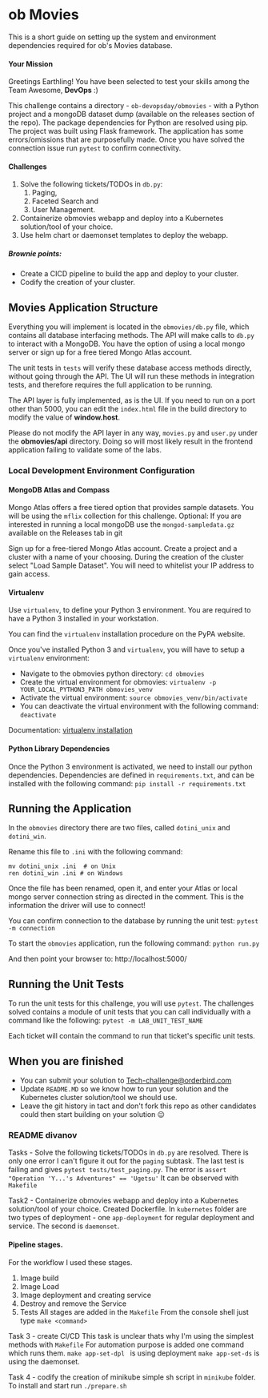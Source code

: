 
# ob Movies

This is a short guide on setting up the system and environment dependencies
required for ob's Movies database.

#### **Your Mission**

Greetings Earthling! You have been selected to test your skills among the Team Awesome,
**DevOps** :)

This challenge contains a directory - `ob-devopsday/obmovies` - with a Python project and a mongoDB dataset dump
(available on the releases section of the repo). The package dependencies for Python are resolved using pip. The project
was built using Flask framework. The application has some errors/omissions that are purposefully made. Once you have
solved the connection issue run ``pytest`` to confirm
connectivity.

#### **Challenges**
1. Solve the following tickets/TODOs in `db.py`:
   1. Paging,
   1. Faceted Search and
   1. User Management.
1. Containerize obmovies webapp and deploy into a Kubernetes solution/tool of your choice.
1. Use helm chart or daemonset templates to deploy the webapp.

##### **Brownie points:**
* Create a CICD pipeline to build the app and deploy to your cluster.
* Codify the creation of your cluster.

 Movies Application Structure
--

Everything you will implement is located in the ``obmovies/db.py`` file, which contains all database interfacing methods.
The API will make calls to ``db.py`` to interact with a MongoDB. You have the option of using a local mongo server or
sign up for a free tiered Mongo Atlas account.

The unit tests in ``tests`` will verify these database access methods directly, without going through the API. The UI will
run these methods in integration tests, and therefore requires the full application to be running.

The API layer is fully implemented, as is the UI. If you need to run on a port other than 5000, you can edit the
``index.html`` file in the build directory to modify the value of **window.host**.

Please do not modify the API layer in any way, ``movies.py`` and ``user.py`` under the **obmovies/api** directory. Doing
so will most likely result in the frontend application failing to validate some of the labs.


### Local Development Environment Configuration
#### MongoDB Atlas and Compass

Mongo Atlas offers a free tiered option that provides sample datasets. You will be using the ``mflix`` collection for
this challenge. Optional: If you are interested in running a local mongoDB use the ``mongod-sampledata.gz`` available on the
Releases tab in git

Sign up for a free-tiered Mongo Atlas account. Create a project and a cluster with a name of your choosing. During the
creation of the cluster select "Load Sample Dataset". You will need to whitelist your IP address to gain access.


#### Virtualenv

Use ``virtualenv``, to define your Python 3 environment.
You are required to have a Python 3 installed in your workstation.

You can find the `virtualenv` installation procedure on the PyPA website.

Once you've installed Python 3 and ``virtualenv``, you will have to setup a
``virtualenv`` environment:
- Navigate to the obmovies python directory: `cd obmovies`
- Create the virtual environment for obmovies: `virtualenv -p YOUR_LOCAL_PYTHON3_PATH obmovies_venv`
- Activate the virtual environment: `source obmovies_venv/bin/activate`
- You can deactivate the virtual environment with the following command: `deactivate`

Documentation: [virtualenv installation](https://virtualenv.pypa.io/en/stable/installation/)

#### Python Library Dependencies

Once the Python 3 environment is activated, we need to install our python dependencies. Dependencies are defined in
``requirements.txt``, and can be installed with  the following command: `pip install -r requirements.txt`


Running the Application
--

In the ``obmovies`` directory there are two files, called ``dotini_unix`` and ``dotini_win``.

Rename this file to ``.ini`` with the following command:
```
mv dotini_unix .ini  # on Unix
ren dotini_win .ini # on Windows
```

Once the file has been renamed, open it, and enter your Atlas or local mongo server connection string as directed in the
comment. This is the information the driver will use to connect!

You can confirm connection to the database by running the unit test: `pytest -m connection`

To start the `obmovies` application, run the following command: `python run.py`


And then point your browser to: http://localhost:5000/


Running the Unit Tests
--

To run the unit tests for this challenge, you will use ``pytest``. The challenges solved contains a module of unit tests
that you can call individually with a command like the following: `pytest -m LAB_UNIT_TEST_NAME`

Each ticket will contain the command to run that ticket's specific unit tests.


## When you are finished
- You can submit your solution to Tech-challenge@orderbird.com
- Update `README.MD` so we know how to run your solution and the Kubernetes cluster solution/tool we should use.
- Leave the git history in tact and don't fork this repo as other candidates could then start building on your solution :wink:

### README divanov
Tasks - Solve the following tickets/TODOs in `db.py` are resolved. There is only one error I can't figure it out for the `paging` subtask. The last test is failing and gives `pytest tests/test_paging.py`. The error is `assert "Operation 'Y...'s Adventures" == 'Ugetsu'`
It can be observed with `Makefile`

Task2 - Containerize obmovies webapp and deploy into a Kubernetes solution/tool of your choice.
Created Dockerfile.
In `kubernetes` folder are two types of deployment - one `app-deployment` for regular deployment and service. The second is `daemonset`.

#### Pipeline stages.
For the workflow I used these stages.
1. Image build
2. Image Load
3. Image deployment and creating service
4. Destroy and remove the Service
5. Tests
All stages are added in the `Makefile`
From the console shell just type `make <command>`

Task 3 - create CI/CD
This task is unclear thats why I'm using the simplest methods with `Makefile`
For automation purpose is added one command which runs them. `make app-set-dpl ` is using deployment `make app-set-ds` is using the daemonset.

Task 4 - codify the creation of minikube
simple sh script in `minikube` folder. To install and start run `./prepare.sh`
